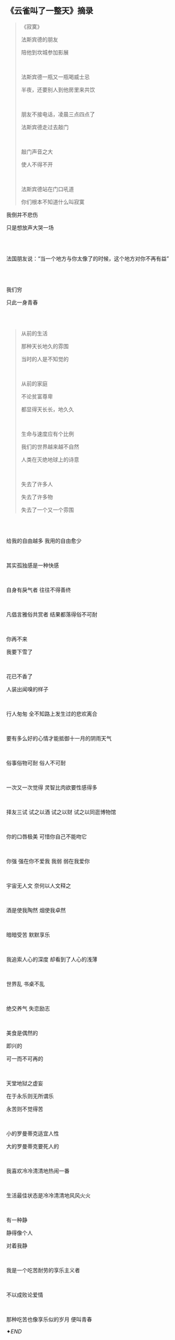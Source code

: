 ## 《云雀叫了一整天》摘录



>《寂寞》
>
>法斯宾德的朋友
>
>陪他到坎城参加影展
>
><br/>
>
>法斯宾德一瓶又一瓶喝威士忌
>
>半夜，还要别人到他房里来共饮
>
><br/>
>
>朋友不接电话，凌晨三点四点了
>
>法斯宾德走过去敲门
>
><br/>
>
>敲门声音之大
>
>使人不得不开
>
><br/>
>
>法斯宾德站在门口吼道
>
>你们根本不知道什么叫寂寞



我倒并不悲伤

只是想放声大哭一场

<br/>
<br/>

法国朋友说：“当一个地方与你太像了的时候，这个地方对你不再有益”

<br/>
<br/>

我们穷

只此一身青春

<br/>
<br/>

> 从前的生活
>
> 那种天长地久的雰围
>
> 当时的人是不知觉的
>
> <br/>
>
> 从前的家庭
>
> 不论贫富尊卑
>
> 都显得天长长，地久久
>
> <br/>
>
> 生命与速度应有个比例
>
> 我们的世界越来越不自然
>
> 人类在灭绝地球上的诗意
>
> <br/>
>
> 失去了许多人
>
> 失去了许多物
>
> 失去了一个又一个雰围

<br/>
<br/>

给我的自由越多 我用的自由愈少

<br/>

其实孤独感是一种快感

<br/>

自身有戾气者 往往不得善终

<br/>

凡倡言雅俗共赏者 结果都落得俗不可耐

<br/>

你再不来 

我要下雪了

<br/>

花已不香了 

人装出闻嗅的样子

<br/>

行人匆匆 全不知路上发生过的悲欢离合

<br/>

要有多么好的心情才能抵御十一月的阴雨天气

<br/>

俗事俗物可耐 俗人不可耐

<br/>

一次又一次觉得 灵智比肉欲要性感得多

<br/>

择友三试 试之以酒 试之以财 试之以同逛博物馆

<br/>

你的口唇极美 可惜你自己不能吻它

<br/>

你强 强在你不爱我 我弱 弱在我爱你

<br/>

宇宙无人文 奈何以人文释之

<br/>

酒是使我陶然 烟使我卓然

<br/>

暗暗受苦 默默享乐

<br/>

我追索人心的深度 却看到了人心的浅薄

<br/>

世界乱 书桌不乱

<br/>

绝交养气 失恋励志

<br/>

美食是偶然的 

即兴的 

可一而不可再的

<br/>

天堂地狱之虚妄 

在于永乐则无所谓乐 

永苦则不觉得苦

<br/>

小的罗曼蒂克适宜人性 

大的罗曼蒂克要死人的

<br/>

我喜欢冷冷清清地热闹一番

<br/>

生活最佳状态是冷冷清清地风风火火

<br/>

有一种静 

静得像个人 

对着我静

<br/>

我是一个吃苦耐劳的享乐主义者

<br/>

不以成败论爱情

<br/>

那种吃苦也像享乐似的岁月 便叫青春



✦*END*